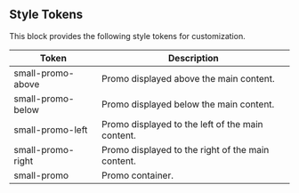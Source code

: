 ## Style Tokens

This block provides the following style tokens for customization.

| **Token**         | **Description**                                   |
| ----------------- | ------------------------------------------------- |
| small-promo-above | Promo displayed above the main content.           |
| small-promo-below | Promo displayed below the main content.           |
| small-promo-left  | Promo displayed to the left of the main content.  |
| small-promo-right | Promo displayed to the right of the main content. |
| small-promo       | Promo container.                                  |
